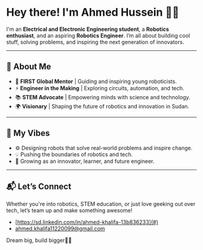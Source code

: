 # Hey there! I'm Ahmed Hussein 🤖✨  

I'm an **Electrical and Electronic Engineering student**, a **Robotics enthusiast**, and an aspiring **Robotics Engineer**. I’m all about building cool stuff, solving problems, and inspiring the next generation of innovators.  

---

## 🌟 About Me  

- 🤖 **FIRST Global Mentor** | Guiding and inspiring young roboticists.  
- ⚡ **Engineer in the Making** | Exploring circuits, automation, and tech.
- 📚 **STEM Advocate** | Empowering minds with science and technology.  
- 🌍 **Visionary** | Shaping the future of robotics and innovation in Sudan.

---


## 🎯 My Vibes  

- ⚙️ Designing robots that solve real-world problems and inspire change.  
- 💡 Pushing the boundaries of robotics and tech.  
- 🌱 Growing as an innovator, learner, and future engineer.  

---

## 📬 Let’s Connect  

Whether you're into robotics, STEM education, or just love geeking out over tech, let’s team up and make something awesome!  

- [https://sd.linkedin.com/in/ahmed-khalifa-13b836233](#)    
- [ahmed.khalifa11220099@gmail.com](#)  

Dream big, build bigger🚀✨
